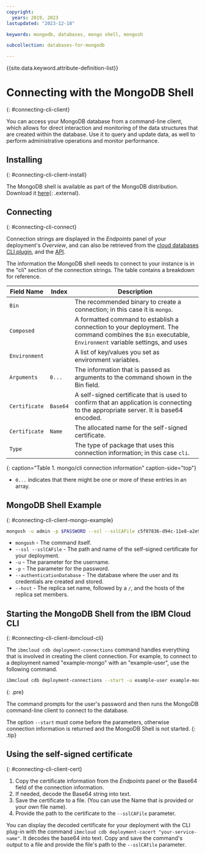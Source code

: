 ```yaml
---
copyright:
  years: 2019, 2023
lastupdated: "2023-12-18"

keywords: mongodb, databases, mongo shell, mongosh

subcollection: databases-for-mongodb

---
```


{{site.data.keyword.attribute-definition-list}}

# Connecting with the MongoDB Shell
{: #connecting-cli-client}

You can access your MongoDB database from a command-line client, which allows for direct interaction and monitoring of the data structures that are created within the database. Use it to query and update data, as well to perform administrative operations and monitor performance.

## Installing
{: #connecting-cli-client-install}

The MongoDB shell is available as part of the MongoDB distribution. Download it [here](https://www.mongodb.com/try/download/shell){: .external}.

## Connecting
{: #connecting-cli-connect}

Connection strings are displayed in the _Endpoints_ panel of your deployment's _Overview_, and can also be retrieved from the [cloud databases CLI plugin](/docs/databases-cli-plugin?topic=databases-cli-plugin-cdb-reference#deployment-connections), and the [API](https://cloud.ibm.com/apidocs/cloud-databases-api/cloud-databases-api-v5#getconnection).

The information the MongoDB shell needs to connect to your instance is in the "cli" section of the connection strings. The table contains a breakdown for reference.

| Field Name | Index | Description |
| ---------- | ----- | ----------- |
| `Bin` | | The recommended binary to create a connection; in this case it is `mongo`. |
| `Composed` | | A formatted command to establish a connection to your deployment. The command combines the `Bin` executable, `Environment` variable settings, and uses  |`Arguments` as command-line parameters.
| `Environment` | | A list of key/values you set as environment variables. |
| `Arguments` | `0...` | The information that is passed as arguments to the command shown in the Bin field. |
| `Certificate` | `Base64` | A self-signed certificate that is used to confirm that an application is connecting to the appropriate server. It is base64 encoded. |
| `Certificate` | `Name` | The allocated name for the self-signed certificate. |
| `Type` | | The type of package that uses this connection information; in this case `cli`.  |
{: caption="Table 1. mongo/cli connection information" caption-side="top"}

* `0...` indicates that there might be one or more of these entries in an array.

## MongoDB Shell Example
{: #connecting-cli-client-mongo-example}

```sh
mongosh -u admin -p $PASSWORD --ssl --sslCAFile c5f07836-d94c-11e8-a2e9-62ec2ed68f84 --authenticationDatabase admin --host replset/bd574ce4-7b36-4274-9976-96db98a3ac10-0.b8a5e798d2d04f2e860e54e5d042c915.databases.appdomain.cloud:30484,bd574ce4-7b36-4274-9976-96db98a3ac10-1.b8a5e798d2d04f2e860e54e5d042c915.databases.appdomain.cloud:30484
```

* `mongosh` - The command itself.
* `--ssl --sslCAFile` - The path and name of the self-signed certificate for your deployment.
* `-u` - The parameter for the username.
* `-p` - The parameter for the password.
* `--authenticationDatabase` - The database where the user and its credentials are created and stored.
* `--host` - The replica set name, followed by a `/`, and the hosts of the replica set members.

## Starting the MongoDB Shell from the IBM Cloud CLI
{: #connecting-cli-client-ibmcloud-cli}

The `ibmcloud cdb deployment-connections` command handles everything that is involved in creating the client connection. For example, to connect to a deployment named "example-mongo" with an "example-user", use the following command.

```sh
ibmcloud cdb deployment-connections --start -u example-user example-mongo
```
{: .pre}

The command prompts for the user's password and then runs the MongoDB command-line client to connect to the database.

The option `--start` must come before the parameters, otherwise connection information is returned and the MongoDB Shell is not started.
{: .tip}

## Using the self-signed certificate
{: #connecting-cli-client-cert}

1. Copy the certificate information from the _Endpoints_ panel or the Base64 field of the connection information.
2. If needed, decode the Base64 string into text.
3. Save the certificate to a file. (You can use the Name that is provided or your own file name).
4. Provide the path to the certificate to the `--sslCAFile` parameter.

You can display the decoded certificate for your deployment with the CLI plug-in with the command `ibmcloud cdb deployment-cacert "your-service-name"`. It decodes the base64 into text. Copy and save the command's output to a file and provide the file's path to the `--sslCAFile` parameter.
